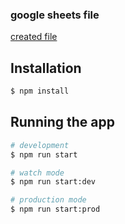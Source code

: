 
### google sheets file 
[created file](https://docs.google.com/spreadsheets/d/1dI7by-mrxhd3it2oTaL0xMbGQryj4HzfWx6QJyyjeUQ/edit?usp=sharing)
## Installation

```bash
$ npm install
```

## Running the app

```bash
# development
$ npm run start

# watch mode
$ npm run start:dev

# production mode
$ npm run start:prod
```

